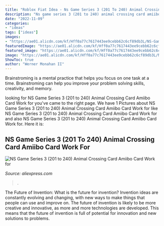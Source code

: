 ```yaml
---
title: "Roblox Fiat Idea - Ns Game Series 3 (201 To 240) Animal Crossing Card Amiibo Card Work For"
description: "Ns game series 3 (201 to 240) animal crossing card amiibo card work for"
date: "2022-11-09"
categories:
- "ideas"
tags: ["ideas"]
images:
- "https://ae01.alicdn.com/kf/Hff0a77c7617443ee9cebb62c6cf89db3L/NS-Game-Series-3-201-to-240-Animal-Crossing-Card-Amiibo-Card-Work-for-English-version.jpg"
featuredImage: "https://ae01.alicdn.com/kf/Hff0a77c7617443ee9cebb62c6cf89db3L/NS-Game-Series-3-201-to-240-Animal-Crossing-Card-Amiibo-Card-Work-for-English-version.jpg"
featured_image: "https://ae01.alicdn.com/kf/Hff0a77c7617443ee9cebb62c6cf89db3L/NS-Game-Series-3-201-to-240-Animal-Crossing-Card-Amiibo-Card-Work-for-English-version.jpg"
image: "https://ae01.alicdn.com/kf/Hff0a77c7617443ee9cebb62c6cf89db3L/NS-Game-Series-3-201-to-240-Animal-Crossing-Card-Amiibo-Card-Work-for-English-version.jpg"
ShowToc: true
author: "Werner Monahan II"
---
```



Brainstroming is a mental practice that helps you focus on one task at a time. Brainstroming can help you improve your problem solving skills, creativity, and memory.

	

		
looking for NS Game Series 3 (201 to 240) Animal Crossing Card Amiibo Card Work for you've came to the right page. We have 1 Pictures about NS Game Series 3 (201 to 240) Animal Crossing Card Amiibo Card Work for like NS Game Series 3 (201 to 240) Animal Crossing Card Amiibo Card Work for and also NS Game Series 3 (201 to 240) Animal Crossing Card Amiibo Card Work for. Here it is:
		
    
## NS Game Series 3 (201 To 240) Animal Crossing Card Amiibo Card Work For

<img loading=lazy src="https://ae01.alicdn.com/kf/Hff0a77c7617443ee9cebb62c6cf89db3L/NS-Game-Series-3-201-to-240-Animal-Crossing-Card-Amiibo-Card-Work-for-English-version.jpg" onerror="this.onerror=null;this.src='https://tse3.mm.bing.net/th?id=OIP.EDDrUBvaJkOhUBWEAADSgQHaHa&amp;pid=15.1';" alt="NS Game Series 3 (201 to 240) Animal Crossing Card Amiibo Card Work for">

_Source: aliexpress.com_

>. 

	

The Future of Invention: What is the future for invention?
Invention ideas are constantly evolving and changing, with new ways to make things that people can use and improve on. The future of invention is likely to be more creative and innovative, as more and more technologies are developed. This means that the future of invention is full of potential for innovation and new solutions to problems.

